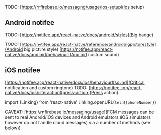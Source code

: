 TODO: [https://rnfirebase.io/messaging/usage/ios-setup](Ios setup)

## Android notifee

TODO: [https://notifee.app/react-native/docs/android/styles](Big badge)

TODO: [https://notifee.app/react-native/reference/androidbigpicturestyle](Android big picture style)
[https://notifee.app/react-native/docs/android/behaviour](Android custom sound)


## iOS notifee

[https://notifee.app/react-native/docs/ios/behaviour#sound](Critical notification and custom ringtone)
TODO: [https://notifee.app/react-native/docs/ios/interaction#press-action](Press action)

import {Linking} from 'react-native'
Linking.openURL(`tel:${phoneNumber}`)


CAVEAT: [https://rnfirebase.io/messaging/usage](FCM messages can be sent to real Android/iOS devices and Android emulators (iOS simulators however do not handle cloud messages) via a number of methods (see below))